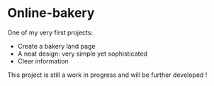 # Online-bakery

One of my very first projects:

- Create a bakery land page
- A neat design: very simple yet sophisticated
- Clear information

This project is still a work in progress and will be further developed !
